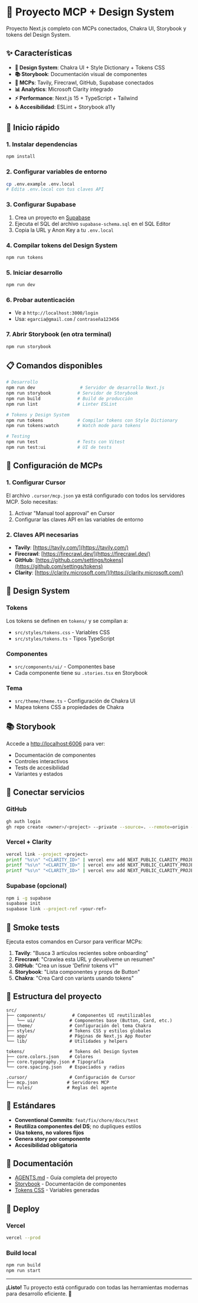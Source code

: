 # 🚀 Proyecto MCP + Design System

Proyecto Next.js completo con MCPs conectados, Chakra UI, Storybook y tokens del Design System.

## ✨ Características

- **🎨 Design System**: Chakra UI + Style Dictionary + Tokens CSS
- **📚 Storybook**: Documentación visual de componentes
- **🔌 MCPs**: Tavily, Firecrawl, GitHub, Supabase conectados
- **📊 Analytics**: Microsoft Clarity integrado
- **⚡ Performance**: Next.js 15 + TypeScript + Tailwind
- **♿ Accesibilidad**: ESLint + Storybook a11y

## 🚀 Inicio rápido

### 1. Instalar dependencias
```bash
npm install
```

### 2. Configurar variables de entorno
```bash
cp .env.example .env.local
# Edita .env.local con tus claves API
```

### 3. Configurar Supabase
1. Crea un proyecto en [Supabase](https://supabase.com/)
2. Ejecuta el SQL del archivo `supabase-schema.sql` en el SQL Editor
3. Copia la URL y Anon Key a tu `.env.local`

### 4. Compilar tokens del Design System
```bash
npm run tokens
```

### 5. Iniciar desarrollo
```bash
npm run dev
```

### 6. Probar autenticación
- Ve a `http://localhost:3000/login`
- Usa: `egarcia@gmail.com` / `contraseña123456`

### 7. Abrir Storybook (en otra terminal)
```bash
npm run storybook
```

## 📋 Comandos disponibles

```bash
# Desarrollo
npm run dev                 # Servidor de desarrollo Next.js
npm run storybook          # Servidor de Storybook
npm run build              # Build de producción
npm run lint               # Linter ESLint

# Tokens y Design System
npm run tokens             # Compilar tokens con Style Dictionary
npm run tokens:watch       # Watch mode para tokens

# Testing
npm run test               # Tests con Vitest
npm run test:ui            # UI de tests
```

## 🔧 Configuración de MCPs

### 1. Configurar Cursor
El archivo `.cursor/mcp.json` ya está configurado con todos los servidores MCP. Solo necesitas:

1. Activar "Manual tool approval" en Cursor
2. Configurar las claves API en las variables de entorno

### 2. Claves API necesarias

- **Tavily**: [https://tavily.com/](https://tavily.com/)
- **Firecrawl**: [https://firecrawl.dev/](https://firecrawl.dev/)
- **GitHub**: [https://github.com/settings/tokens](https://github.com/settings/tokens)
- **Clarity**: [https://clarity.microsoft.com/](https://clarity.microsoft.com/)

## 🎨 Design System

### Tokens
Los tokens se definen en `tokens/` y se compilan a:
- `src/styles/tokens.css` - Variables CSS
- `src/styles/tokens.ts` - Tipos TypeScript

### Componentes
- `src/components/ui/` - Componentes base
- Cada componente tiene su `.stories.tsx` en Storybook

### Tema
- `src/theme/theme.ts` - Configuración de Chakra UI
- Mapea tokens CSS a propiedades de Chakra

## 📚 Storybook

Accede a [http://localhost:6006](http://localhost:6006) para ver:
- Documentación de componentes
- Controles interactivos
- Tests de accesibilidad
- Variantes y estados

## 🔌 Conectar servicios

### GitHub
```bash
gh auth login
gh repo create <owner>/<project> --private --source=. --remote=origin --push
```

### Vercel + Clarity
```bash
vercel link --project <project>
printf "%s\n" "<CLARITY_ID>" | vercel env add NEXT_PUBLIC_CLARITY_PROJECT_ID development
printf "%s\n" "<CLARITY_ID>" | vercel env add NEXT_PUBLIC_CLARITY_PROJECT_ID preview
printf "%s\n" "<CLARITY_ID>" | vercel env add NEXT_PUBLIC_CLARITY_PROJECT_ID production
```

### Supabase (opcional)
```bash
npm i -g supabase
supabase init
supabase link --project-ref <your-ref>
```

## 🧪 Smoke tests

Ejecuta estos comandos en Cursor para verificar MCPs:

1. **Tavily**: "Busca 3 artículos recientes sobre onboarding"
2. **Firecrawl**: "Crawlea esta URL y devuélveme un resumen"
3. **GitHub**: "Crea un issue 'Definir tokens v1'"
4. **Storybook**: "Lista componentes y props de Button"
5. **Chakra**: "Crea Card con variants usando tokens"

## 📁 Estructura del proyecto

```
src/
├── components/          # Componentes UI reutilizables
│   └── ui/             # Componentes base (Button, Card, etc.)
├── theme/              # Configuración del tema Chakra
├── styles/             # Tokens CSS y estilos globales
├── app/                # Páginas de Next.js App Router
└── lib/                # Utilidades y helpers

tokens/                 # Tokens del Design System
├── core.colors.json    # Colores
├── core.typography.json # Tipografía
└── core.spacing.json   # Espaciados y radios

.cursor/                # Configuración de Cursor
├── mcp.json           # Servidores MCP
└── rules/             # Reglas del agente
```

## 🎯 Estándares

- **Conventional Commits**: `feat/fix/chore/docs/test`
- **Reutiliza componentes del DS**; no dupliques estilos
- **Usa tokens, no valores fijos**
- **Genera story por componente**
- **Accesibilidad obligatoria**

## 📖 Documentación

- [AGENTS.md](./AGENTS.md) - Guía completa del proyecto
- [Storybook](http://localhost:6006) - Documentación de componentes
- [Tokens CSS](./src/styles/tokens.css) - Variables generadas

## 🚀 Deploy

### Vercel
```bash
vercel --prod
```

### Build local
```bash
npm run build
npm run start
```

---

**¡Listo!** Tu proyecto está configurado con todas las herramientas modernas para desarrollo eficiente. 🎉
